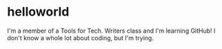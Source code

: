 # helloworld
I'm a member of a Tools for Tech. Writers class and I'm learning GitHub!
I don't know a whole lot about coding, but I'm trying.
